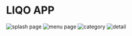 # LIQO APP
![splash page](https://user-images.githubusercontent.com/80842784/176565015-4bef4a68-62c1-43b2-afd3-3f917948a022.jpeg)
![menu page](https://user-images.githubusercontent.com/80842784/176565035-afa76c19-2f9a-4401-910b-b91835197f74.jpeg)
![category](https://user-images.githubusercontent.com/80842784/176565048-55683d8c-2e3f-423c-aa65-4d2b6af63a91.jpeg)
![detail](https://user-images.githubusercontent.com/80842784/176565057-46709f73-ea9b-4997-bb92-4a5ba1ea0006.jpeg)
